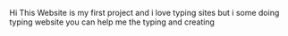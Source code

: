 Hi
This Website is my first project 
and i love typing sites 
but i some doing typing website 
you can help me the typing and creating 
